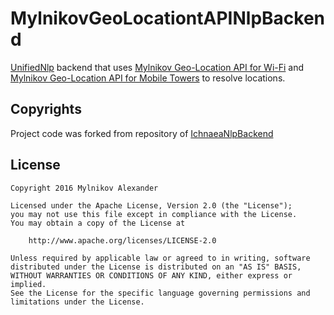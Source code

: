 MylnikovGeoLocationtAPINlpBackend
===================

[UnifiedNlp](https://github.com/microg/android_packages_apps_UnifiedNlp) backend that uses [Mylnikov Geo-Location API for Wi-Fi](https://www.mylnikov.org/archives/1170) and [Mylnikov Geo-Location API for Mobile Towers](https://www.mylnikov.org/archives/1059) to resolve locations.

Copyrights
-------

Project code was forked from repository of [IchnaeaNlpBackend](https://github.com/microg/IchnaeaNlpBackend) 

License
-------
    Copyright 2016 Mylnikov Alexander
    
    Licensed under the Apache License, Version 2.0 (the "License");
    you may not use this file except in compliance with the License.
    You may obtain a copy of the License at
    
        http://www.apache.org/licenses/LICENSE-2.0
    
    Unless required by applicable law or agreed to in writing, software
    distributed under the License is distributed on an "AS IS" BASIS,
    WITHOUT WARRANTIES OR CONDITIONS OF ANY KIND, either express or implied.
    See the License for the specific language governing permissions and
    limitations under the License.

